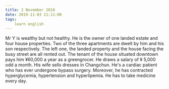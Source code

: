 ```yaml
---
title: 2 November 2018
date: 2019-11-03 21:11:00
tags:
    learn english
---
```


Mr Y is wealthy but not healthy. He is the owner of one landed estate and four house properties. Two of the three apartments are dwelt by him and his son respectively. The left one, the landed property and the house facing the busy street are all rented out. The tenant of the house situated downtown pays him ¥60,000 a year as a greengrocer. He draws a salary of ¥ 5,000 odd a month. His wife sells dresses in Changchun. He's a cardiac patient who has ever undergone bypass surgery. Moreover, he has contracted hyperglycemia, hypertension and hyperlipemia. He has to take medicine every day.   